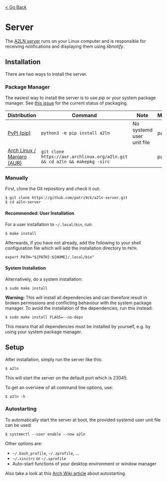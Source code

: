 [< Go Back](index.md)

# Server
The [A2LN server](https://github.com/patri9ck/a2ln-server) runs on your Linux computer and is responsible for receiving notifications and displaying them using _libnotify_.

## Installation
There are two ways to install the server.

### Package Manager
The easiest way to install the server is to use _pip_ or your system package manager. See [this issue](https://github.com/patri9ck/a2ln-server/issues/2) for the current status of packaging.

Distribution | Command | Note | Maintainer
------------ | ------- | ---- | ----------
[PyPI (pip)](https://pypi.org/project/a2ln/) | `python3 -m pip install a2ln` | No systemd user unit file | patri9ck
[Arch Linux / Manjaro (AUR)](https://aur.archlinux.org/packages/a2ln/) | `git clone https://aur.archlinux.org/a2ln.git && cd a2ln && makepkg -sirc` | | patri9ck

### Manually
First, clone the Git repository and check it out:
```
$ git clone https://github.com/patri9ck/a2ln-server.git
$ cd a2ln-server
```

#### Recommended: User Installation
For a user installation to `~/.local/bin`, run:
```
$ make install
```
Afterwards, if you have not already, add the following to your shell configuration file which will add the installation directory to `PATH`.
```
export PATH="${PATH}:${HOME}/.local/bin"
```

#### System Installation
Alternatively, do a system installation:
```
$ sudo make install
```

**Warning:** This will install all dependencies and can therefore result in broken permissions and conflicting behaviour with the system package manager. To avoid the installation of the dependencies, run this instead:
```
$ sudo make install FLAGS=--no-deps
```
This means that all dependencies must be installed by yourself, e.g. by using your system package manager.

## Setup
After installation, simply run the server like this:
```
$ a2ln
```
This will start the server on the default port which is 23045.

To get an overview of all command line options, use:
```
$ a2ln -h
```
### Autostarting
To automatically start the server at boot, the provided systemd user unit file can be used:
```
$ systemctl --user enable --now a2ln
```

Other options are:
- `~/.bash_profile`, `~/.zprofile`, ...
- `~/.xinitrc` or `~/.xprofile`
- Auto-start functions of your desktop environment or window manager

Also take a look at this [Arch Wiki article](https://wiki.archlinux.org/title/autostarting) about autostarting.
